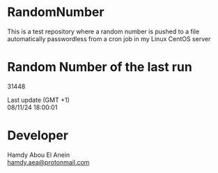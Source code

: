 # RandomNumber    
This is a test repository where a random number is pushed to a file automatically passwordless from a cron job in my Linux CentOS server    
# Random Number of the last run   
31448
      
Last update (GMT +1)    
08/11/24 18:00:01
# Developer    
Hamdy Abou El Anein   
hamdy.aea@protonmail.com

